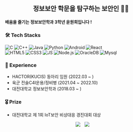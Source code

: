 
## <div align="center">정보보안 학문을 탐구하는 보안인 👨‍💻</div>  

#### 배움을 즐기는 정보보안학과 3학년 윤원희입니다 !

### 🛠 Tech Stacks

![C](https://img.shields.io/badge/C-A8B9CC?style=flat-square&logo=c&logoColor=white)
![C++](https://img.shields.io/badge/C++-00599C?style=flat-square&logo=c%2B%2B&logoColor=white)
![Java](https://img.shields.io/badge/Java-007396?style=flat-square&logo=Java&logoColor=white)
![Python](https://img.shields.io/badge/Python-3776AB?style=flat-square&logo=Python&logoColor=white)
![Android](https://img.shields.io/badge/Android-3DDC84?style=flat-square&logo=Android&logoColor=white)
![React](https://img.shields.io/badge/React-61DAFB?style=flat-square&logo=react&logoColor=white)
</br>
![HTML5](https://img.shields.io/badge/HTML5-E34F26?style=flat-square&logo=HTML5&logoColor=white)
![CSS3](https://img.shields.io/badge/CSS3-1572B6?style=flat-square&logo=CSS3&logoColor=white)
![JS](https://img.shields.io/badge/JavaScript-F7DF1E?style=flat-square&logo=JavaScript&logoColor=white)
![Node.js](https://img.shields.io/badge/Node.js-339933?style=flat-square&logo=Node.js&logoColor=white)
![OracleDB](https://img.shields.io/badge/OracleDB-F80000?style=flat-square&logo=oracle&logoColor=white)
![Mysql](https://img.shields.io/badge/Mysql-E6B91E?style=flat-square&logo=MySql&logoColor=white)


### 💫 Experience

- HACTOR(KUCIS) 동아리 임원 (2022.03 ~ )
- 육군 전술C4I운용/정비병 (2021.04 ~ 2022.10)
- 대전대학교 정보보안학과 (2018.03 ~ )

### 🎖 Prize

- 대전대학교 제 1회 IoT보안 비상대응 경진대회 대상
  
  
<div align="center">
<a href="mailto:f2527@edu.dju.ac.kr">
<img src="https://img.shields.io/badge/Gmail-d14836?style=flat-square&logo=Gmail&logoColor=white&link=mailto:f2527@edu.dju.ac.kr" style="height : auto; margin-left : 10px; margin-right : 10px;"/></a>
<img src="https://hits.seeyoufarm.com/api/count/incr/badge.svg?url=https%3A%2F%2Fgithub.com%2F1-whateveruwant&count_bg=%23A4C8D1&title_bg=%23555555&icon=ghostery.svg&icon_color=%23E7E7E7&title=HITS&edge_flat=true"/></a>
</div>
